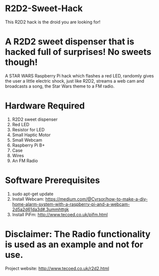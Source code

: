 # R2D2-Sweet-Hack
This R2D2 hack is the droid you are looking for!

# A R2D2 sweet dispenser that is hacked full of surprises! No sweets though!

A STAR WARS Raspberry Pi hack which flashes a red LED, randomly gives the user a little electric shock, just like R2D2, streams a web cam and broadcasts a song, the Star Wars theme to a FM radio.

# Hardware Required

1. R2D2 sweet dispenser
2. Red LED
3. Resistor for LED
4. Small Haptic Motor
5. Small Webcam
6. Raspberry Pi B+
7. Case
8. Wires
9. An FM Radio

# Software Prerequisites

1. sudo apt-get update
2. Install Webcam: https://medium.com/@Cvrsor/how-to-make-a-diy-home-alarm-system-with-a-raspberry-pi-and-a-webcam-2d5a2d61da3d#.3ummhttgk
3. Install PiFm: http://www.tecoed.co.uk/pifm.html

# Disclaimer: The Radio functionality is used as an example and not for use.  

Project website: http://www.tecoed.co.uk/r2d2.html
